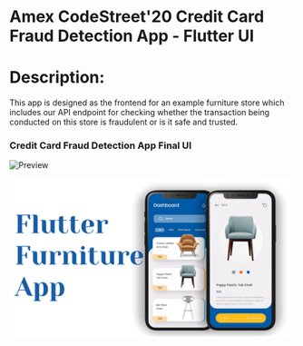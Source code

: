 # Amex CodeStreet'20 Credit Card Fraud Detection App - Flutter UI

# Description:

This app is designed as the frontend for an example furniture store which includes our API endpoint for checking whether the transaction being conducted on this store is fraudulent or is it safe and trusted.

### Credit Card Fraud Detection App Final UI
![Preview](/gif.gif)

![App UI](/ui.png)
